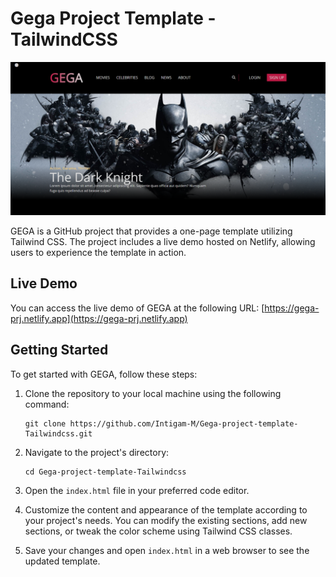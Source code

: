 # Gega Project Template - TailwindCSS

![Gega Project Template](https://github.com/Intigam-M/Gega-project-template-Tailwindcss/blob/main/gega-project.png)

GEGA is a GitHub project that provides a one-page template utilizing Tailwind CSS. The project includes a live demo hosted on Netlify, allowing users to experience the template in action.

## Live Demo

You can access the live demo of GEGA at the following URL: [https://gega-prj.netlify.app](https://gega-prj.netlify.app)

## Getting Started

To get started with GEGA, follow these steps:

1. Clone the repository to your local machine using the following command:
   ```
   git clone https://github.com/Intigam-M/Gega-project-template-Tailwindcss.git
   ```

2. Navigate to the project's directory:
   ```
   cd Gega-project-template-Tailwindcss
   ```

3. Open the `index.html` file in your preferred code editor.

4. Customize the content and appearance of the template according to your project's needs. You can modify the existing sections, add new sections, or tweak the color scheme using Tailwind CSS classes.

5. Save your changes and open `index.html` in a web browser to see the updated template.